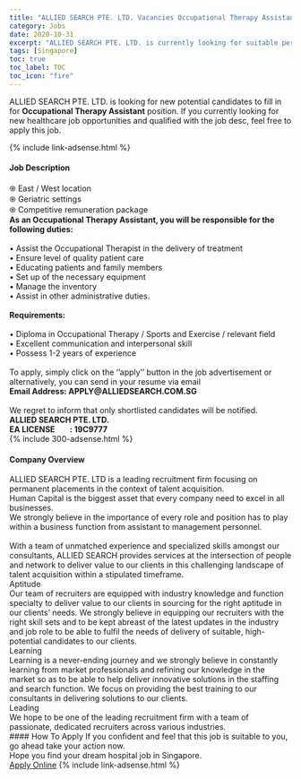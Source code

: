 ```yaml
---
title: "ALLIED SEARCH PTE. LTD. Vacancies Occupational Therapy Assistant" 
category: Jobs 
date: 2020-10-31 
excerpt: "ALLIED SEARCH PTE. LTD. is currently looking for suitable person to fill in the Occupational Therapy Assistant which positioned at Singapore" 
tags: [Singapore] 
toc: true 
toc_label: TOC 
toc_icon: "fire" 
--- 
```


<p>ALLIED SEARCH PTE. LTD. is looking for new potential candidates to fill in for <b>Occupational Therapy Assistant</b> position. If you currently looking for new healthcare job opportunities and qualified with the job desc, feel free to apply this job.
</p>{% include link-adsense.html %} 
<div><div><h4>Job Description</h4></div><div><div><span><div><div><div>&#1422; East / West location<br>&#1422; Geriatric settings<br>&#1422; Competitive remuneration package</div><div><strong>As an Occupational Therapy Assistant, you will be responsible for the following duties:</strong></div><div><br>&#8226; Assist the Occupational Therapist in the delivery of treatment<br>&#8226; Ensure level of quality patient care<br>&#8226; Educating patients and family members<br>&#8226; Set up of the necessary equipment<br>&#8226; Manage the inventory<br>&#8226; Assist in other administrative duties.</div><div><br><strong>Requirements:</strong><br><br>&#8226; Diploma in Occupational Therapy / Sports and Exercise / relevant field<br>&#8226; Excellent communication and interpersonal skill<br>&#8226; Possess 1-2 years of experience<br><br>To apply, simply click on the &#8216;&#8217;apply&#8217;&#8217; button in the job advertisement or alternatively, you can send in your resume via email<br><strong>Email Address: APPLY@ALLIEDSEARCH.COM.SG</strong><br><br>We regret to inform that only shortlisted candidates will be notified.</div><strong>ALLIED SEARCH PTE. LTD.<br>EA LICENSE&#160;&#160;&#160;&#160;&#160;&#160;&#160; : 19C9777</strong></div></div></span></div></div></div> 
{% include 300-adsense.html %} 
<div><div><h4>Company Overview</h4></div><div><div><span><div><div><div>ALLIED SEARCH PTE. LTD is a leading recruitment firm focusing on permanent placements in the context of talent acquisition.</div><div>Human Capital is the biggest asset that every company need to excel in all businesses.<br>We strongly believe in the importance of every role and position has to play within a business function from assistant to management personnel.</div>&#160;<br>With a team of unmatched experience and specialized skills amongst our consultants, ALLIED SEARCH provides services at the intersection of people and network to deliver value to our clients in this challenging landscape of talent acquisition within a stipulated timeframe.</div><div>Aptitude<br>Our team of recruiters are equipped with industry knowledge and function specialty to deliver value to our clients in sourcing for the right aptitude in our clients&#8217; needs. We strongly believe in equipping our recruiters with the right skill sets and to be kept abreast of the latest updates in the industry and job role to be able to fulfil the needs of delivery of suitable, high-potential candidates to our clients.</div><div>Learning<br>Learning is a never-ending journey and we strongly believe in constantly learning from market professionals and refining our knowledge in the market so as to be able to help deliver innovative solutions in the staffing and search function. We focus on providing the best training to our consultants in delivering solutions to our clients.</div><div>Leading<br>We hope to be one of the leading recruitment firm with a team of passionate, dedicated recruiters across various industries.</div></div></span></div></div></div> 
#### How To Apply 
If you confident and feel that this job is suitable to you, go ahead take your action now. <br/> 
Hope you find your dream hospital job in Singapore. <br/> 
<a href="https://www.jobstreet.com.my/en/job/occupational-therapy-assistant-8174652/origin/sg?jobId=jobstreet-sg-job-8174652&sectionRank=22&token=0~f19ed627-9ef3-4d71-89d0-01e7ae1bc6be&fr=SRP%20View%20In%20New%20Ta" class="btn btn--warning" target="_blank" rel="nofollow noopenner">Apply Online</a> 
{% include link-adsense.html %} 